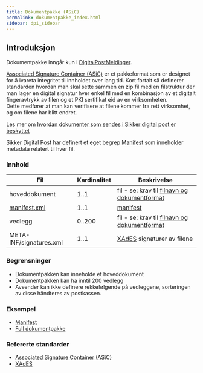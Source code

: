 ```yaml
---
title: Dokumentpakke (ASiC)  
permalink: dokumentpakke_index.html
sidebar: dpi_sidebar
---
```


## Introduksjon

Dokumentpakke inngår kun i
[DigitalPostMeldinger](../../meldinger/DigitalPostMelding.md).

[Associated Signature Container
(ASiC)](http://www.etsi.org/deliver/etsi_ts/102900_102999/102918/01.03.01_60/ts_102918v010301p.pdf)
er et pakkeformat som er designet for å ivareta integritet til innholdet
over lang tid. Kort fortalt så definerer standarden hvordan man skal
sette sammen en zip fil med en filstruktur der man lager en digital
signatur hver enkel fil med en kombinasjon av et digitalt fingeravtrykk
av filen og et PKI sertifikat eid av en virksomheten.  
Dette medfører at man kan verifisere at filene kommer fra rett
virksomhet, og om filene har blitt endret.

Les mer om [hvordan dokumenter som sendes i Sikker digital post er
beskyttet](sikkerhet_index.html)

Sikker Digital Post har definert et eget begrep [Manifest](Manifest.md) som
inneholder metadata relatert til hver fil.

### Innhold

| Fil                      | Kardinalitet | Beskrivelse                                                                                                                      |
| ------------------------ | ------------ | -------------------------------------------------------------------------------------------------------------------------------- |
| hoveddokument            | 1..1         | fil - se: krav til [filnavn og dokumentformat](dokumentformat_index.html)                                                               |
| [manifest.xml](Manifest.md) | 1..1         | [manifest](Manifest.md)                                                                                                             |
| vedlegg                  | 0..200       | fil - se: krav til [filnavn og dokumentformat](dokumentformat_index.html)                                                               |
| META-INF/signatures.xml  | 1..1         | [XAdES](http://www.etsi.org/deliver/etsi_ts%5C101900_101999%5C101903%5C01.04.02_60%5Cts_101903v010402p.pdf) signaturer av filene |

### Begrensninger

  - Dokumentpakken kan inneholde et hoveddokument
  - Dokumentpakken kan ha inntil 200 vedlegg
  - Avsender kan ikke definere rekkefølgende på vedleggene, sorteringen
    av disse håndteres av postkassen.

### Eksempel

  - [Manifest](../../eksempler/sdpManifest.xml)
  - [Full dokumentpakke](../../eksempler/post.asice.zip)

### Refererte standarder

  - [Associated Signature Container
    (ASiC)](http://www.etsi.org/deliver/etsi_ts/102900_102999/102918/01.03.01_60/ts_102918v010301p.pdf)
  - [XAdES](http://www.etsi.org/deliver/etsi_ts%5C101900_101999%5C101903%5C01.04.02_60%5Cts_101903v010402p.pdf)

